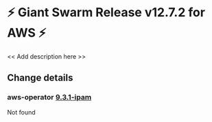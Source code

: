 # :zap: Giant Swarm Release v12.7.2 for AWS :zap:

<< Add description here >>

## Change details


### aws-operator [9.3.1-ipam](https://github.com/giantswarm/aws-operator/releases/tag/v9.3.1-ipam)

Not found


